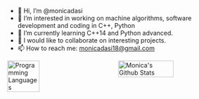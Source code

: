 - 👋 Hi, I’m @monicadasi
- 👀 I’m interested in working on machine algorithms, software development and coding in C++, Python
- 🌱 I’m currently learning C++14 and Python advanced.
- 💞️ I would like to collaborate on interesting projects. 
- 📫 How to reach me: monicadasi18@gmail.com


<div style="display: flex;justify-content: space-between;">
  <img src="https://github-readme-stats.vercel.app/api/top-langs/?username=monicadasi&layout=compact&theme=transparent" alt="Programming Languages" width="38%">
  <img src="https://github-readme-stats.vercel.app/api?username=monicadasi&rank_icon=github&show_icons=true&theme=transparent" alt="Monica's Github Stats" width="50%">
</div>

<!---
monicadasi/monicadasi is a ✨ special ✨ repository because its `README.md` (this file) appears on your GitHub profile.
You can click the Preview link to take a look at your changes.
--->
